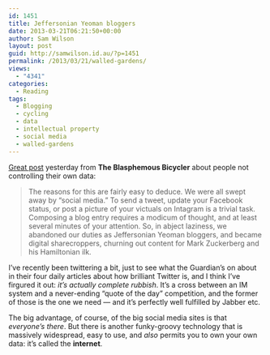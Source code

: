 ```yaml
---
id: 1451
title: Jeffersonian Yeoman bloggers
date: 2013-03-21T06:21:50+00:00
author: Sam Wilson
layout: post
guid: http://samwilson.id.au/?p=1451
permalink: /2013/03/21/walled-gardens/
views:
  - "4341"
categories:
  - Reading
tags:
  - Blogging
  - cycling
  - data
  - intellectual property
  - social media
  - walled-gardens
---
```

[Great post](http://bonius.com/blog/2013/03/19/eff-the-cloud "¡Viva la Bike Blogosphere!") yesterday from **The Blasphemous Bicycler** about people not controlling their own data:

<blockquote cite="http://bonius.com/blog/2013/03/19/eff-the-cloud" title="¡Viva la Bike Blogosphere!">
  <p>
    The reasons for this are fairly easy to deduce. We were all swept away by “social media.” To send a tweet, update your Facebook status, or post a picture of your victuals on Intagram is a trivial task. Composing a blog entry requires a modicum of thought, and at least several minutes of your attention. So, in abject laziness, we abandoned our duties as Jeffersonian Yeoman bloggers, and became digital sharecroppers, churning out content for Mark Zuckerberg and his Hamiltonian ilk.
  </p>
</blockquote>

I’ve recently been twittering a bit, just to see what the Guardian’s on about in their four daily articles about how brilliant Twitter is, and I think I’ve firgured it out: _it’s actually complete rubbish_. It’s a cross between an IM system and a never-ending “quote of the day” competition, and the former of those is the one we need — and it’s perfectly well fulfilled by Jabber etc.

The big advantage, of course, of the big social media sites is that _everyone’s there_. But there is another funky-groovy technology that is massively widespread, easy to use, and _also_ permits you to own your own data: it’s called the **internet**.
